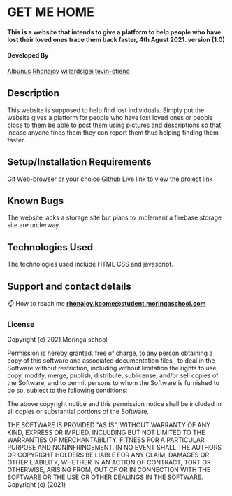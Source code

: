 # GET ME HOME

#### This is a website that intends to give a platform to help people who have lost their loved ones trace them back faster, 4th Agust 2021. version (1.0)
#### Developed By 
[Albunus](https://github.com/albunus)
[Rhonajoy](https://github.com/RhonaJoyKe)
[willardsigei](https://github.com/willardsigei)
[tevin-otieno](https://github.com/tevin-otieno)
## Description
 This website is supposed to help find lost individuals.
 Simply put the website gives a platform for people who have lost loved ones or people close to them be able to post them using pictures and descriptions  so that incase anyone finds them they can report them thus helping finding them faster.
 
## Setup/Installation Requirements
Git
Web-browser or your choice
Github
Live link to view the project [link](https://rhonajoyke.github.io/GetmeHome)

## Known Bugs
The website lacks a storage site but plans to implement a firebase storage site are underway.

## Technologies Used
The technologies used include HTML CSS and javascript.

## Support and contact details
📫 How to reach me **rhonajoy.koome@student.moringaschool.com**
### License
Copyright (c) 2021 Moringa school

Permission is hereby granted, free of charge, to any person obtaining a copy of this software and associated documentation files , to deal in the Software without restriction, including without limitation the rights to use, copy, modify, merge, publish, distribute, sublicense, and/or sell copies of the Software, and to permit persons to whom the Software is furnished to do so, subject to the following conditions:

The above copyright notice and this permission notice shall be included in all copies or substantial portions of the Software.

THE SOFTWARE IS PROVIDED "AS IS", WITHOUT WARRANTY OF ANY KIND, EXPRESS OR IMPLIED, INCLUDING BUT NOT LIMITED TO THE WARRANTIES OF MERCHANTABILITY, FITNESS FOR A PARTICULAR PURPOSE AND NONINFRINGEMENT. IN NO EVENT SHALL THE AUTHORS OR COPYRIGHT HOLDERS BE LIABLE FOR ANY CLAIM, DAMAGES OR OTHER LIABILITY, WHETHER IN AN ACTION OF CONTRACT, TORT OR OTHERWISE, ARISING FROM, OUT OF OR IN CONNECTION WITH THE SOFTWARE OR THE USE OR OTHER DEALINGS IN THE SOFTWARE.
Copyright (c) {2021} 
